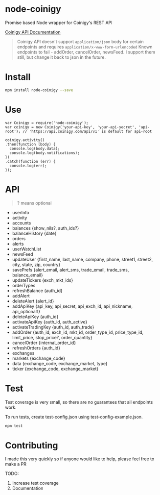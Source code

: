 # node-coinigy
Promise based Node wrapper for Coinigy's REST API

[Coinigy API Documentation](http://docs.coinigy.apiary.io/)

>Coinigy API doesn't support `application/json` body for certain endpoints and requires `application/x-www-form-urlencoded`
>Known endpoints to fail - addOrder, cancelOrder, newsFeed. I support them still, but change it back to json in the future.

# Install
```bash
npm install node-coinigy --save
```

# Use
```
var Coinigy = require('node-coinigy');
var coinigy = new Coinigy('your-api-key', 'your-api-secret', 'api-root'); // 'https://api.coinigy.com/api/v1' is default for api-root

coinigy.activity()
.then(function (body) {
  console.log(body.data);
  console.log(body.notifications);
})
.catch(function (err) {
  console.log(err);
});
```

# API
>? means optional

- userInfo
- activity
- accounts
- balances {show_nils?, auth_ids?}
- balanceHistory {date}
- orders
- alerts
- userWatchList
- newsFeed
- updateUser {first_name, last_name, company, phone, street1, street2, city, state, zip, country}
- savePrefs {alert_email, alert_sms, trade_email, trade_sms, balance_email}
- updateTickers {exch_mkt_ids}
- orderTypes
- refreshBalance {auth_id}
- addAlert
- deleteAlert {alert_id}
- addApiKey {api_key, api_secret, api_exch_id, api_nickname, api_optional1}
- deleteApiKey {auth_id}
- activateApiKey {auth_id, auth_active}
- activateTradingKey {auth_id, auth_trade}
- addOrder {auth_id, exch_id, mkt_id, order_type_id, price_type_id, limit_price, stop_price?, order_quantity}
- cancelOrder {internal_order_id}
- refreshOrders {auth_id}
- exchanges
- markets {exchange_code}
- data {exchange_code, exchange_market, type}
- ticker {exchange_code, exchange_market}

# Test

Test coverage is very small, so there are no guarantees that all endpoints work.

To run tests, create test-config.json using test-config-example.json.

```bash
npm test
```

# Contributing

I made this very quickly so if anyone would like to help, please feel free to make a PR

TODO:

1. Increase test coverage
2. Documentation
